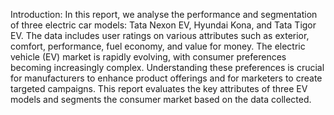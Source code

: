 Introduction: 
In this report, we analyse the performance and segmentation of three electric car models: Tata Nexon EV, Hyundai Kona, and Tata Tigor EV. The data includes user ratings on various attributes such as exterior, comfort, performance, fuel economy, and value for money. The electric vehicle (EV) market is rapidly evolving, with consumer preferences becoming increasingly complex. Understanding these preferences is crucial for manufacturers to enhance product offerings and for marketers to create targeted campaigns. This report evaluates the key attributes of three EV models and segments the consumer market based on the data collected.